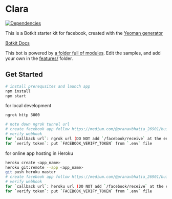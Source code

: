 # Clara

[![Dependencies](https://api.dependabot.com/badges/status?host=github&repo=pirixtech/clara)](https://app.dependabot.com/accounts/pirixtech/repos/196296923)

This is a Botkit starter kit for facebook, created with the [Yeoman generator](https://github.com/howdyai/botkit/tree/master/packages/generator-botkit#readme)

[Botkit Docs](https://botkit.ai/docs/v4)

This bot is powered by [a folder full of modules](https://botkit.ai/docs/v4/core.html#organize-your-bot-code).
Edit the samples, and add your own in the [features/](features/) folder.

## Get Started

```bash
# install prerequsites and launch app
npm install
npm start
```

for local development

```bash
ngrok http 3000

# note down ngrok tunnel url
# create facebook app follow https://medium.com/@pranavbhatia_26901/building-a-facebook-bot-using-botkit-ai-on-node-js-bd6146df401a
# verify webhook
for `callback url`: ngrok url (DO NOT add `/facebook/receive` at the end! it doesn\'t work)
for `verify token`: put `FACEBOOK_VERIFY_TOKEN` from `.env` file
```

for online app hosting in Heroku

```bash
heroku create <app_name>
heroku git:remote --app <app_name>
git push heroku master
# create facebook app follow https://medium.com/@pranavbhatia_26901/building-a-facebook-bot-using-botkit-ai-on-node-js-bd6146df401a
# verify webhook
for `callback url`: heroku url (DO NOT add `/facebook/receive` at the end! it doesn\'t work)
for `verify token`: put `FACEBOOK_VERIFY_TOKEN` from `.env` file
```
